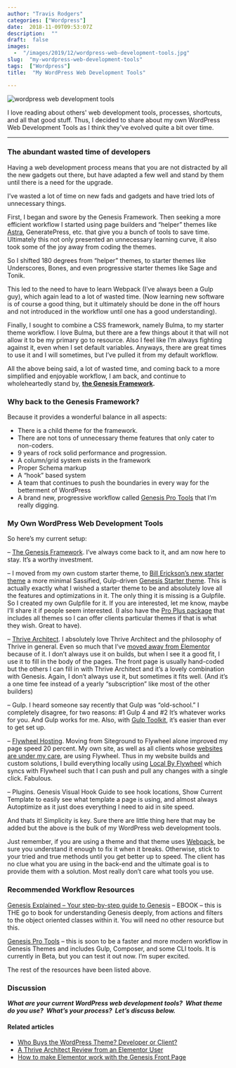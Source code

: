 ```yaml
---
author: "Travis Rodgers"
categories: ["Wordpress"]
date:  2018-11-09T09:53:07Z
description:  ""
draft:  false
images: 
  -  "/images/2019/12/wordpress-web-development-tools.jpg"
slug:  "my-wordpress-web-development-tools"
tags:  ["Wordpress"]
title:  "My WordPress Web Development Tools"

---
```



<p class="textcenter"><img alt="wordpress web development tools" data-rjs="2" src="/images/2019/12/wordpress-web-development-tools.jpg"></p>
<div class="lead-paragraph"><span class="dropcap">I</span> love reading about others' web development tools, processes, shortcuts, and all that good stuff. Thus, I decided to share about my own WordPress Web Development Tools as I think they've evolved quite a bit over time.</div>
<hr class="lead-hr">
<h3>The abundant wasted time of developers</h3>
<p>Having a web development process means that you are not distracted by all the new gadgets out there, but have adapted a few well and stand by them until there is a need for the upgrade.&nbsp;</p>
<p>I&#8217;ve wasted a lot of time on new fads and gadgets and have tried lots of unnecessary things.</p>
<p>First, I began and swore by the Genesis Framework. Then seeking a more efficient workflow I started using page builders and &#8220;helper&#8221; themes like <a href="/recommends/astra" rel="nofollow noopener noreferrer" target="_blank">Astra</a>, GeneratePress, etc. that give you a bunch of tools to save time. Ultimately this not only presented an unnecessary learning curve, it also took some of the joy away from coding the themes.&nbsp;</p>
<p>So I shifted 180 degrees from &#8220;helper&#8221; themes, to starter themes like Underscores, Bones, and even progressive starter themes like Sage and Tonik.&nbsp;</p>
<p>This led to the need to have to learn Webpack (I&#8217;ve always been a Gulp guy), which again lead to a lot of wasted time. (Now learning new software is of course a good thing, but it ultimately should be done in the off hours and not introduced in the workflow until one has a good understanding).</p>
<p>Finally, I sought to combine a CSS framework, namely Bulma, to my starter theme workflow. I love Bulma, but there are a few things about it that will not allow it to be my primary go to resource. Also I feel like I&#8217;m always fighting against it, even when I set default variables. Anyways, there are great times to use it and I will sometimes, but I&#8217;ve pulled it from my default workflow.</p>
<p>All the above being said, a lot of wasted time, and coming back to a more simplified and enjoyable workflow, I am back, and continue to wholeheartedly stand by, <a href="/recommends/genesisthemes" rel="nofollow noopener noreferrer" target="_blank"><strong>the Genesis Framework</strong></a><strong>.</strong></p>
<h3>Why back to the Genesis Framework?</h3>
<p>Because it provides a wonderful balance in all aspects:</p>
<ul>
<li>There is a child theme for the framework.&nbsp;</li>
<li>There are not tons of unnecessary theme features that only cater to non-coders.</li>
<li>9 years of rock solid performance and progression.</li>
<li>A column/grid system exists in the framework</li>
<li>Proper Schema markup</li>
<li>A &#8220;hook&#8221; based system</li>
<li>A team that continues to push the boundaries in every way for the betterment of WordPress</li>
<li>A brand new, progressive workflow called <a href="https://genesisprotools.com/" target="_blank" rel="noopener noreferrer">Genesis Pro Tools</a> that I&#8217;m really digging.</li>
</ul>
<h3>My Own WordPress Web Development Tools</h3>
<p>So here&#8217;s my current setup:</p>
<p>&#8211; <a href="/recommends/genesisthemes" rel="nofollow noopener noreferrer" target="_blank">The Genesis Framework</a>. I&#8217;ve always come back to it, and am now here to stay. It&#8217;s a worthy investment.&nbsp;</p>
<p>&#8211; I moved from my own custom starter theme, to <a href="https://github.com/billerickson/ea-genesis-child" target="_blank" rel="noopener noreferrer">Bill Erickson&#8217;s new starter theme</a> a more minimal Sassified, Gulp-driven <a href="https://github.com/rodgtr1/genesis-starter-theme" target="_blank" rel="noopener noreferrer">Genesis Starter theme</a>. This is actually exactly what I wished a starter theme to be and absolutely love all the features and optimizations in it. The only thing it is missing is a Gulpfile. So I created my own Gulpfile for it. If you are interested, let me know, maybe I&#8217;ll share it if people seem interested. (I also have the <a href="/recommends/genesisproplus" rel="nofollow noopener noreferrer" target="_blank">Pro Plus package</a> that includes all themes so I can offer clients particular themes if that is what they wish. Great to have).</p>
<p>&#8211; <a href="/recommends/thrive" rel="nofollow noopener noreferrer" target="_blank">Thrive Architect</a>. I absolutely love Thrive Architect and the philosophy of Thrive in general. Even so much that I&#8217;ve <a href="/thrive-architect-review-from-elementor-user" target="_blank" rel="noopener noreferrer">moved away from Elementor</a> because of it. I don&#8217;t always use it on builds, but when I see it a good fit, I use it to fill in the body of the pages. The front page is usually hand-coded but the others I can fill in with Thrive Architect and it&#8217;s a lovely combination with Genesis. Again, I don&#8217;t always use it, but sometimes it fits well. (And it&#8217;s a one time fee instead of a yearly &#8220;subscription&#8221; like most of the other builders)</p>
<p>&#8211; Gulp. I heard someone say recently that Gulp was &#8220;old-school.&#8221; I completely disagree, for two reasons: #1 Gulp 4 and #2 It&#8217;s whatever works for you. And Gulp works for me. Also, with <a href="https://www.npmjs.com/package/gulp-wp-toolkit" target="_blank" rel="noopener noreferrer">Gulp Toolkit</a>, it&#8217;s easier than ever to get set up.&nbsp;</p>
<p>&#8211; <a href="/recommends/flywheel" rel="nofollow noopener noreferrer" target="_blank">Flywheel Hosting</a>. Moving from Siteground to Flywheel alone improved my page speed 20 percent. My own site, as well as all clients whose <a href="/website-care-plans" target="_blank" rel="noopener noreferrer">websites are under my care</a>, are using Flywheel. Thus in my website builds and custom solutions, I build everything locally using <a href="https://local.getflywheel.com/" target="_blank" rel="noopener noreferrer">Local By Flywheel</a> which syncs with Flywheel such that I can push and pull any changes with a single click. Fabulous.</p>
<p>&#8211; Plugins. Genesis Visual Hook Guide to see hook locations, Show Current Template to easily see what template a page is using, and almost always Autoptimize as it just does everything I need to aid in site speed.&nbsp;</p>
<p>And thats it! Simplicity is key. Sure there are little thing here that may be added but the above is the bulk of my WordPress web development tools.</p>
<p>Just remember, if you are using a theme and that theme uses <a href="https://webpack.js.org/" rel="nofollow noopener noreferrer" target="_blank">Webpack</a>, be sure you understand it enough to fix it when it breaks. Otherwise, stick to your tried and true methods until you get better up to speed. The client has no clue what you are using in the back-end and the ultimate goal is to provide them with a solution. Most really don&#8217;t care what tools you use.&nbsp;</p>
<h3>Recommended Workflow Resources</h3>
<p><a href="https://amzn.to/2SVVPpJ" rel="nofollow noopener noreferrer" target="_blank">Genesis Explained &#8211; Your step-by-step guide to Genesis</a> &#8211; EBOOK &#8211; this is THE go to book for understanding Genesis deeply, from actions and filters to the object oriented classes within it. You will need no other resource but this.</p>
<p><a href="https://genesisprotools.com/" target="_blank" rel="noopener noreferrer">Genesis Pro Tools</a> &#8211; this is soon to be a faster and more modern workflow in Genesis Themes and includes Gulp, Composer, and some CLI tools. It is currently in Beta, but you can test it out now. I&#8217;m super excited.</p>
<p>The rest of the resources have been listed above.</p>
<h3>Discussion</h3>
<p><strong><em>What are your current WordPress web development tools? &nbsp;What theme do you use? &nbsp;What&#8217;s your process? &nbsp;Let&#8217;s discuss below.</em></strong></p>
<h4>Related articles</h4>
<ul>
<li itemprop="headline"><a href="/who-buys-the-wordpress-theme-developer-or-client" target="_blank" rel="noopener noreferrer">Who Buys the WordPress Theme? Developer or Client?</a></li>
<li itemprop="headline"><a href="/thrive-architect-review-from-elementor-user" target="_blank" rel="noopener noreferrer">A Thrive Architect Review from an Elementor User</a></li>
<li itemprop="headline"><a href="/make-elementor-work-genesis-front-page" target="_blank" rel="noopener noreferrer">How to make Elementor work with the Genesis Front Page</a><a href="/the-one-thing-that-will-help-you-reach-your-coding-career-goals" target="_blank" rel="noopener noreferrer"></a></li>
</ul>



